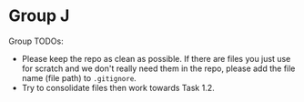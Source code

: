 # Group J

Group TODOs:

- Please keep the repo as clean as possible. If there are files you just use for scratch and we don't really need them in the repo, please add the file name (file path) to `.gitignore`.
- Try to consolidate files then work towards Task 1.2.